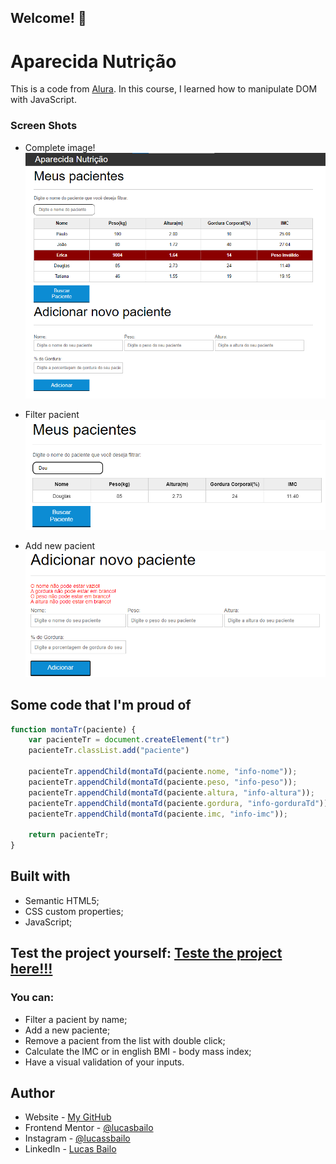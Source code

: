 ## Welcome! 👋

# Aparecida Nutrição

This is a code from [Alura](https://www.alura.com.br). In this course, I learned how to manipulate DOM with JavaScript.

### Screen Shots
- Complete image!
![](./images/print1.png)

- Filter pacient
![](./images/print2.png)

- Add new pacient
![](./images/print3.png)

## Some code that I'm proud of
```js
function montaTr(paciente) {
    var pacienteTr = document.createElement("tr")
    pacienteTr.classList.add("paciente")

    pacienteTr.appendChild(montaTd(paciente.nome, "info-nome"));
    pacienteTr.appendChild(montaTd(paciente.peso, "info-peso"));
    pacienteTr.appendChild(montaTd(paciente.altura, "info-altura"));
    pacienteTr.appendChild(montaTd(paciente.gordura, "info-gorduraTd"));
    pacienteTr.appendChild(montaTd(paciente.imc, "info-imc"));

    return pacienteTr;
}
```

## Built with

- Semantic HTML5;
- CSS custom properties;
- JavaScript;

## Test the project yourself: [Teste the project here!!!](https://manipulating-dom.vercel.app/)

### You can:

- Filter a pacient by name;
- Add a new paciente;
- Remove a pacient from the list with double click;
- Calculate the IMC or in english BMI - body mass index;
- Have a visual validation of your inputs.

## Author

- Website - [My GitHub](https://github.com/lucasbailo)
- Frontend Mentor - [@lucasbailo](https://www.frontendmentor.io/profile/lucasbailo)
- Instagram - [@lucassbailo](https://www.instagram.com/lucassbailo/)
- LinkedIn - [Lucas Bailo](https://www.linkedin.com/in/lcsbailo)